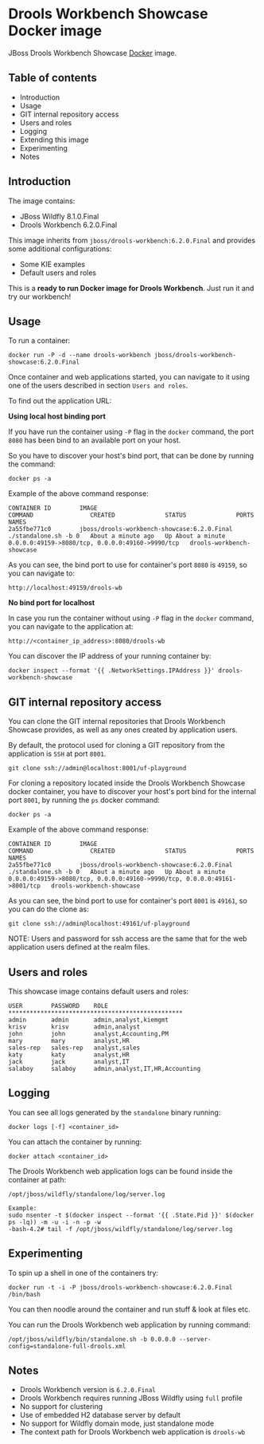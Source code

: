 Drools Workbench Showcase Docker image
========================================

JBoss Drools Workbench Showcase [Docker](http://docker.io/) image.

Table of contents
------------------

* Introduction
* Usage
* GIT internal repository access
* Users and roles
* Logging
* Extending this image
* Experimenting
* Notes

Introduction
------------

The image contains:     
          
* JBoss Wildfly 8.1.0.Final             
* Drools Workbench 6.2.0.Final            

This image inherits from `jboss/drools-workbench:6.2.0.Final` and provides some additional configurations:     

* Some KIE examples            
* Default users and roles                                                       

This is a **ready to run Docker image for Drools Workbench**. Just run it and try our workbench!                       


Usage
-----

To run a container:
    
    docker run -P -d --name drools-workbench jboss/drools-workbench-showcase:6.2.0.Final

Once container and web applications started, you can navigate to it using one of the users described in section `Users and roles`.              

To find out the application URL:               

**Using local host binding port**

If you have run the container using `-P` flag in the `docker` command, the port `8080` has been bind to an available port on your host.                 

So you have to discover your host's bind port, that can be done by running the command:          

    docker ps -a

Example of the above command response:                   

    CONTAINER ID        IMAGE                                         COMMAND                CREATED              STATUS              PORTS                                              NAMES
    2a55fbe771c0        jboss/drools-workbench-showcase:6.2.0.Final   ./standalone.sh -b 0   About a minute ago   Up About a minute   0.0.0.0:49159->8080/tcp, 0.0.0.0:49160->9990/tcp   drools-workbench-showcase      

As you can see, the bind port to use for container's port `8080` is `49159`, so you can navigate to:

    http://localhost:49159/drools-wb

**No bind port for localhost**

In case you run the container without using `-P` flag in the `docker` command, you can navigate to the application at:

    http://<container_ip_address>:8080/drools-wb
    
You can discover the IP address of your running container by:

    docker inspect --format '{{ .NetworkSettings.IPAddress }}' drools-workbench-showcase

GIT internal repository access
------------------------------

You can clone the GIT internal repositories that Drools Workbench Showcase provides, as well as any ones created by application users.             

By default, the protocol used for cloning a GIT repository from the application is `SSH` at port `8001`.            
 
    git clone ssh://admin@localhost:8001/uf-playground
    
For cloning a repository located inside the Drools Workbench Showcase docker container, you have to discover your host's port bind for the internal port `8001`, by running the `ps` docker command:                   

    docker ps -a

Example of the above command response:                   

    CONTAINER ID        IMAGE                                         COMMAND                CREATED              STATUS              PORTS                                                                                   NAMES
    2a55fbe771c0        jboss/drools-workbench-showcase:6.2.0.Final   ./standalone.sh -b 0   About a minute ago   Up About a minute   0.0.0.0:49159->8080/tcp, 0.0.0.0:49160->9990/tcp, 0.0.0.0:49161->8001/tcp   drools-workbench-showcase  

As you can see, the bind port to use for container's port `8001` is `49161`, so you can do the clone as:

    git clone ssh://admin@localhost:49161/uf-playground

NOTE: Users and password for ssh access are the same that for the web application users defined at the realm files.   

Users and roles
----------------

This showcase image contains default users and roles:               

    USER        PASSWORD    ROLE
    *************************************************
    admin       admin       admin,analyst,kiemgmt
    krisv       krisv       admin,analyst
    john        john        analyst,Accounting,PM
    mary        mary        analyst,HR
    sales-rep   sales-rep   analyst,sales
    katy        katy        analyst,HR
    jack        jack        analyst,IT
    salaboy     salaboy     admin,analyst,IT,HR,Accounting
    
Logging
-------

You can see all logs generated by the `standalone` binary running:

    docker logs [-f] <container_id>
    
You can attach the container by running:

    docker attach <container_id>

The Drools Workbench web application logs can be found inside the container at path:

    /opt/jboss/wildfly/standalone/log/server.log

    Example:
    sudo nsenter -t $(docker inspect --format '{{ .State.Pid }}' $(docker ps -lq)) -m -u -i -n -p -w
    -bash-4.2# tail -f /opt/jboss/wildfly/standalone/log/server.log

Experimenting
-------------

To spin up a shell in one of the containers try:

    docker run -t -i -P jboss/drools-workbench-showcase:6.2.0.Final /bin/bash

You can then noodle around the container and run stuff & look at files etc.

You can run the Drools Workbench web application by running command:

    /opt/jboss/wildfly/bin/standalone.sh -b 0.0.0.0 --server-config=standalone-full-drools.xml


Notes
-----

* Drools Workbench version is `6.2.0.Final`               
* Drools Workbench requires running JBoss Wildfly using `full` profile                        
* No support for clustering                
* Use of embedded H2 database server by default               
* No support for Wildfly domain mode, just standalone mode                    
* The context path for Drools Workbench web application is `drools-wb`                  
